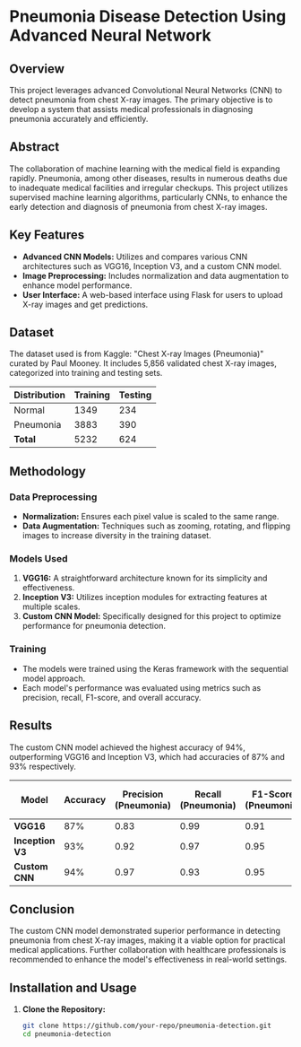 # Pneumonia Disease Detection Using Advanced Neural Network

## Overview
This project leverages advanced Convolutional Neural Networks (CNN) to detect pneumonia from chest X-ray images. The primary objective is to develop a system that assists medical professionals in diagnosing pneumonia accurately and efficiently.

## Abstract
The collaboration of machine learning with the medical field is expanding rapidly. Pneumonia, among other diseases, results in numerous deaths due to inadequate medical facilities and irregular checkups. This project utilizes supervised machine learning algorithms, particularly CNNs, to enhance the early detection and diagnosis of pneumonia from chest X-ray images.

## Key Features
- **Advanced CNN Models:** Utilizes and compares various CNN architectures such as VGG16, Inception V3, and a custom CNN model.
- **Image Preprocessing:** Includes normalization and data augmentation to enhance model performance.
- **User Interface:** A web-based interface using Flask for users to upload X-ray images and get predictions.

## Dataset
The dataset used is from Kaggle: "Chest X-ray Images (Pneumonia)" curated by Paul Mooney. It includes 5,856 validated chest X-ray images, categorized into training and testing sets.

| Distribution | Training | Testing |
|--------------|----------|---------|
| Normal       | 1349     | 234     |
| Pneumonia    | 3883     | 390     |
| **Total**    | 5232     | 624     |

## Methodology
### Data Preprocessing
- **Normalization:** Ensures each pixel value is scaled to the same range.
- **Data Augmentation:** Techniques such as zooming, rotating, and flipping images to increase diversity in the training dataset.

### Models Used
1. **VGG16:** A straightforward architecture known for its simplicity and effectiveness.
2. **Inception V3:** Utilizes inception modules for extracting features at multiple scales.
3. **Custom CNN Model:** Specifically designed for this project to optimize performance for pneumonia detection.

### Training
- The models were trained using the Keras framework with the sequential model approach.
- Each model's performance was evaluated using metrics such as precision, recall, F1-score, and overall accuracy.

## Results
The custom CNN model achieved the highest accuracy of 94%, outperforming VGG16 and Inception V3, which had accuracies of 87% and 93% respectively.

| Model           | Accuracy | Precision (Pneumonia) | Recall (Pneumonia) | F1-Score (Pneumonia) | Precision (Normal) | Recall (Normal) | F1-Score (Normal) |
|-----------------|----------|-----------------------|---------------------|----------------------|--------------------|-----------------|------------------|
| **VGG16**       | 87%      | 0.83                  | 0.99                | 0.91                 | 0.98               | 0.67            | 0.79             |
| **Inception V3**| 93%      | 0.92                  | 0.97                | 0.95                 | 0.95               | 0.85            | 0.90             |
| **Custom CNN**  | 94%      | 0.97                  | 0.93                | 0.95                 | 0.89               | 0.94            | 0.92             |

## Conclusion
The custom CNN model demonstrated superior performance in detecting pneumonia from chest X-ray images, making it a viable option for practical medical applications. Further collaboration with healthcare professionals is recommended to enhance the model's effectiveness in real-world settings.

## Installation and Usage
1. **Clone the Repository:**
   ```bash
   git clone https://github.com/your-repo/pneumonia-detection.git
   cd pneumonia-detection

